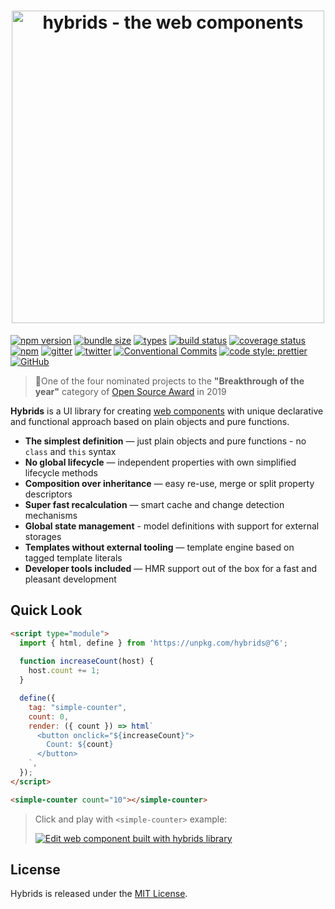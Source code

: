 <h1 align="center">
  <img alt="hybrids - the web components" src="https://raw.githubusercontent.com/hybridsjs/hybrids/master/docs/assets/hybrids-full-logo.svg?sanitize=true" width="500" align="center">
  <br/>
</h1>

[![npm version](https://img.shields.io/npm/v/hybrids.svg?style=flat)](https://www.npmjs.com/package/hybrids)
[![bundle size](https://img.shields.io/bundlephobia/minzip/hybrids.svg?label=minzip)](https://bundlephobia.com/result?p=hybrids)
[![types](https://img.shields.io/npm/types/webcomponents-in-react.svg?style=flat)](https://github.com/hybridsjs/hybrids/blob/master/types/index.d.ts)
[![build status](https://img.shields.io/travis/hybridsjs/hybrids/master.svg?style=flat)](https://travis-ci.com/hybridsjs/hybrids)
[![coverage status](https://img.shields.io/coveralls/github/hybridsjs/hybrids.svg?style=flat)](https://coveralls.io/github/hybridsjs/hybrids?branch=master)
[![npm](https://img.shields.io/npm/dt/hybrids.svg)](https://www.npmjs.com/package/hybrids)
[![gitter](https://img.shields.io/gitter/room/nwjs/nw.js.svg?colorB=893F77)](https://gitter.im/hybridsjs/hybrids)
[![twitter](https://img.shields.io/badge/follow-on%20twitter-4AA1EC.svg)](https://twitter.com/hybridsjs)
[![Conventional Commits](https://img.shields.io/badge/Conventional%20Commits-1.0.0-yellow.svg)](https://conventionalcommits.org)
[![code style: prettier](https://img.shields.io/badge/code_style-prettier-ff69b4.svg)](https://github.com/prettier/prettier)
[![GitHub](https://img.shields.io/github/license/hybridsjs/hybrids.svg)](LICENSE)

> 🏅One of the four nominated projects to the **"Breakthrough of the year"** category of [Open Source Award](https://osawards.com/javascript/) in 2019

**Hybrids** is a UI library for creating [web components](https://www.webcomponents.org/) with unique declarative and functional approach based on plain objects and pure functions.

* **The simplest definition** — just plain objects and pure functions - no `class` and `this` syntax
* **No global lifecycle** — independent properties with own simplified lifecycle methods
* **Composition over inheritance** — easy re-use, merge or split property descriptors
* **Super fast recalculation** — smart cache and change detection mechanisms
* **Global state management** - model definitions with support for external storages
* **Templates without external tooling** — template engine based on tagged template literals
* **Developer tools included** — HMR support out of the box for a fast and pleasant development

## Quick Look

```html
<script type="module">
  import { html, define } from 'https://unpkg.com/hybrids@^6';
  
  function increaseCount(host) {
    host.count += 1;
  }

  define({
    tag: "simple-counter",
    count: 0,
    render: ({ count }) => html`
      <button onclick="${increaseCount}">
        Count: ${count}
      </button>
    `,
  });
</script>

<simple-counter count="10"></simple-counter>
```

> Click and play with `<simple-counter>` example:
>
> [![Edit <simple-counter> web component built with hybrids library](https://codesandbox.io/static/img/play-codesandbox.svg)](https://codesandbox.io/s/simple-counter-web-component-built-with-hybrids-library-co2ow?file=/src/SimpleCounter.js)

## License

Hybrids is released under the [MIT License](LICENSE).
